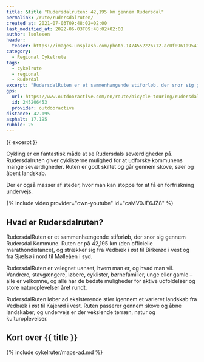```yaml
---
title: &title "Rudersdalruten: 42,195 km gennem Rudersdal"
permalink: /rute/rudersdalruten/
created_at: 2021-07-03T09:48:02+02:00
last_modified_at: 2022-06-03T09:48:02+02:00
author: lsolesen
header:
  teaser: https://images.unsplash.com/photo-1474552226712-ac0f0961a954?ixlib=rb-1.2.1&ixid=eyJhcHBfaWQiOjEyMDd9&auto=format&fit=crop&h=300&w=400&q=60
category:
  - Regional Cykelrute
tags:
  - cykelrute
  - regional
  - Ruderdal
excerpt: "RudersdalRuten er et sammenhængende stiforløb, der snor sig gennem Rudersdal Kommune. Ruten er på 42,195 km (den officielle marathondistance), og strækker sig fra Vedbæk i øst til Birkerød i vest og fra Sjælsø i nord til Mølleåen i syd."
gps:
  url: https://www.outdooractive.com/en/route/bicycle-touring/rudersdalruten/245206453/
  id: 245206453
  provider: outdooractive
distance: 42.195
asphalt: 17.195
rubble: 25
---
```


{{ excerpt }}

Cykling er en fantastisk måde at se Rudersdals seværdigheder på. Rudersdalruten giver cyklisterne mulighed for at udforske kommunens mange seværdigheder. Ruten er godt skiltet og går gennem skove, søer og åbent landskab.

Der er også masser af steder, hvor man kan stoppe for at få en forfriskning undervejs.

{% include video provider="own-youtube" id="caMV0JE6JZ8" %}

## Hvad er Rudersdalruten?

RudersdalRuten er et sammenhængende stiforløb, der snor sig gennem Rudersdal Kommune. Ruten er på 42,195 km (den officielle marathondistance), og strækker sig fra Vedbæk i øst til Birkerød i vest og fra Sjælsø i nord til Mølleåen i syd.

RudersdalRuten er velegnet uanset, hvem man er, og hvad man vil. Vandrere, stavgængere, løbere, cyklister, børnefamilier, unge eller gamle – alle er velkomne, og alle har de bedste muligheder for aktive udfoldelser og store naturoplevelser året rundt.

RudersdalRuten løber ad eksisterende stier igennem et varieret landskab fra Vedbæk i øst til Kajerød i vest. Ruten passerer gennem skove og åbne landskaber, og undervejs er der vekslende terræn, natur og kulturoplevelser.

## Kort over {{ title }}

{% include cykelruter/maps-ad.md %}

